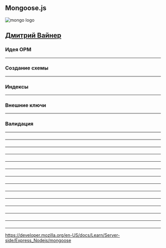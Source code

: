 
## Mongoose.js

![mongo logo](assets/mongoose/mongoose.png)

[Дмитрий Вайнер](https://github.com/dmitryweiner)
---

### Идея ОРМ

---

### Создание схемы

---

### Индексы

---

### Внешние ключи

---

### Валидация

---

###

---

###

---

###

---

###

---

###

---

###

---

###

---

###

---

###

---

###

---

###

---

###

---

###

---
https://developer.mozilla.org/en-US/docs/Learn/Server-side/Express_Nodejs/mongoose